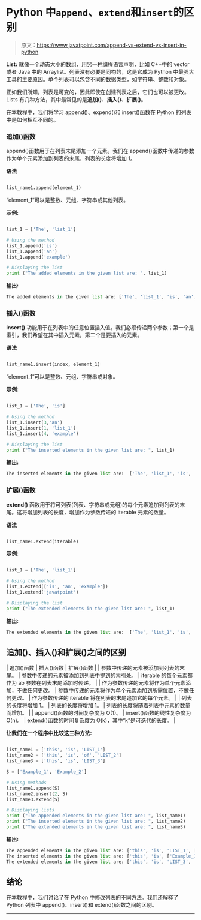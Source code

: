 # Python 中`append`、`extend`和`insert`的区别

> 原文：<https://www.javatpoint.com/append-vs-extend-vs-insert-in-python>

**List:** 就像一个动态大小的数组，用另一种编程语言声明，比如 C++中的 vector 或者 Java 中的 Arraylist。列表没有必要是同构的，这是它成为 Python 中最强大工具的主要原因。单个列表可以包含不同的数据类型，如字符串、整数和对象。

正如我们所知，列表是可变的，因此即使在创建列表之后，它们也可以被更改。Lists 有几种方法，其中最常见的是**追加()**、**插入()**、**扩展()**。

在本教程中，我们将学习 append()、expend()和 insert()函数在 Python 的列表中是如何相互不同的。

### 追加()函数

append()函数用于在列表末尾添加一个元素。我们在 append()函数中传递的参数作为单个元素添加到列表的末尾，列表的长度将增加 1。

**语法**

```py

list_name1.append(element_1)

```

“element_1”可以是整数、元组、字符串或其他列表。

**示例:**

```py

list_1 = ['The', 'list_1']

# Using the method
list_1.append('is')
list_1.append('an')
list_1.append('example')

# Displaying the list
print ("The added elements in the given list are: ", list_1)

```

**输出:**

```py
The added elements in the given list are: ['The', 'list_1', 'is', 'an', 'example']

```

### 插入()函数

**insert()** 功能用于在列表中的任意位置插入值。我们必须传递两个参数；第一个是索引，我们希望在其中插入元素，第二个是要插入的元素。

**语法**

```py

list_name1.insert(index, element_1)

```

“element_1”可以是整数、元组、字符串或对象。

**示例:**

```py

list_1 = ['The', 'is']

# Using the method
list_1.insert(3,'an')
list_1.insert(1, 'list_1')
list_1.insert(4, 'example')

# Displaying the list
print ("The inserted elements in the given list are: ", list_1)

```

**输出:**

```py
The inserted elements in the given list are:  ['The', 'list_1', 'is', 'an', 'example']

```

### 扩展()函数

**extend()** 函数用于将可列表(列表、字符串或元组)的每个元素追加到列表的末尾。这将增加列表的长度，增加作为参数传递的 iterable 元素的数量。

**语法**

```py

list_name1.extend(iterable)

```

**示例:**

```py

list_1 = ['The', 'list_1']

# Using the method
list_1.extend(['is', 'an', 'example'])
list_1.extend('javatpoint')

# Displaying the list
print ("The extended elements in the given list are: ", list_1)

```

**输出:**

```py
The extended elements in the given list are:  ['The', 'list_1', 'is', 'an', 'example', 'j', 'a', 'v', 'a', 't', 'p', 'o', 'i', 'n', 't']

```

## 追加()、插入()和扩展()之间的区别

| 追加()函数 | 插入()函数 | 扩展()函数 |
| 参数中传递的元素被添加到列表的末尾。 | 参数中传递的元素被添加到列表中提到的索引处。 | iterable 的每个元素都作为 ab 参数在列表末尾添加时传递。 |
| 作为参数传递的元素将作为单个元素添加，不做任何更改。 | 参数中传递的元素将作为单个元素添加到所需位置，不做任何更改。 | 作为参数传递的 iterable 将在列表的末尾追加它的每个元素。 |
| 列表的长度将增加 1。 | 列表的长度将增加 1。 | 列表的长度将随着列表中元素的数量而增加。 |
| append()函数的时间复杂度为 O(1)。 | insert()函数的线性复杂度为 O(n)。 | extend()函数的时间复杂度为 O(k)，其中“k”是可迭代的长度。 |

**让我们在一个程序中比较这三种方法:**

```py

list_name1 = ['this', 'is', 'LIST_1']
list_name2 = ['this', 'is', 'of', 'LIST_2']
list_name3 = ['this', 'is', 'LIST_3']

S = ['Example_1', 'Example_2']

# Using methods
list_name1.append(S)
list_name2.insert(2, S)
list_name3.extend(S)

# Displaying lists
print ("The appended elements in the given list are: ", list_name1)
print ("The inserted elements in the given list are: ", list_name2)
print ("The extended elements in the given list are: ", list_name3)

```

**输出:**

```py
The appended elements in the given list are: ['this', 'is', 'LIST_1', ['Example_1', 'Example_2']]
The inserted elements in the given list are: ['this', 'is', ['Example_1', 'Example_2'], 'of', 'LIST_2']
The extended elements in the given list are: ['this', 'is', 'LIST_3', 'Example_1', 'Example_2']

```

## 结论

在本教程中，我们讨论了在 Python 中修改列表的不同方法。我们还解释了 Python 列表中 append()、insert()和 extend()函数之间的区别。

* * *